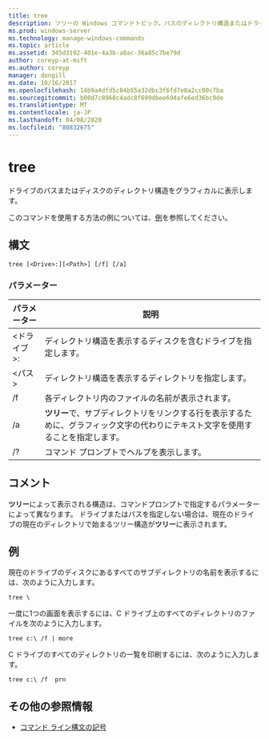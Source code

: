 ```yaml
---
title: tree
description: ツリーの Windows コマンドトピック。パスのディレクトリ構造またはドライブ内のディスクをグラフィカルに表示します。
ms.prod: windows-server
ms.technology: manage-windows-commands
ms.topic: article
ms.assetid: 345d3192-401e-4a3b-a8ac-36a85c7be79d
author: coreyp-at-msft
ms.author: coreyp
manager: dongill
ms.date: 10/16/2017
ms.openlocfilehash: 14b9a4dfd5c84b55a32dbc3f6fd7e8a2cc00c7ba
ms.sourcegitcommit: b00d7c8968c4adc8f699dbee694afe6ed36bc9de
ms.translationtype: MT
ms.contentlocale: ja-JP
ms.lasthandoff: 04/08/2020
ms.locfileid: "80832675"
---
```

# <a name="tree"></a>tree

ドライブのパスまたはディスクのディレクトリ構造をグラフィカルに表示します。

このコマンドを使用する方法の例については、[例](#BKMK_examples)を参照してください。

## <a name="syntax"></a>構文

```
tree [<Drive>:][<Path>] [/f] [/a]
```

### <a name="parameters"></a>パラメーター

|パラメーター|説明|
|---------|-----------|
|\<ドライブ >:|ディレクトリ構造を表示するディスクを含むドライブを指定します。|
|\<パス >|ディレクトリ構造を表示するディレクトリを指定します。|
|/f|各ディレクトリ内のファイルの名前が表示されます。|
|/a|**ツリー**で、サブディレクトリをリンクする行を表示するために、グラフィック文字の代わりにテキスト文字を使用することを指定します。|
|/?|コマンド プロンプトでヘルプを表示します。|

## <a name="remarks"></a>コメント

**ツリー**によって表示される構造は、コマンドプロンプトで指定するパラメーターによって異なります。 ドライブまたはパスを指定しない場合は、現在のドライブの現在のディレクトリで始まるツリー構造が**ツリー**に表示されます。

## <a name="examples"></a><a name=BKMK_examples></a>例

現在のドライブのディスクにあるすべてのサブディレクトリの名前を表示するには、次のように入力します。
```
tree \
```
一度に1つの画面を表示するには、C ドライブ上のすべてのディレクトリのファイルを次のように入力します。
```
tree c:\ /f | more 
```
C ドライブのすべてのディレクトリの一覧を印刷するには、次のように入力します。
```
tree c:\ /f  prn 
```

## <a name="additional-references"></a>その他の参照情報

- [コマンド ライン構文の記号](command-line-syntax-key.md)